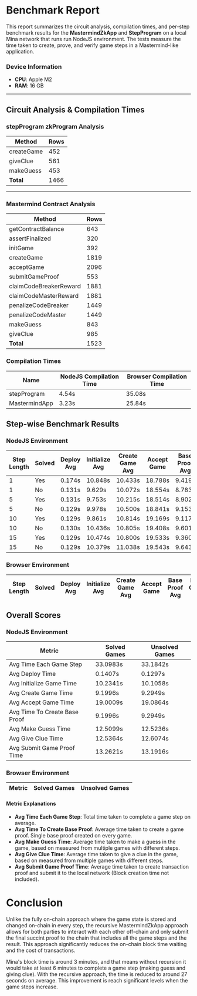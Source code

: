 # Benchmark Report

This report summarizes the circuit analysis, compilation times, and per-step benchmark results for the **MastermindZkApp** and **StepProgram** on a local Mina network that runs run NodeJS environment. The tests measure the time taken to create, prove, and verify game steps in a Mastermind-like application.

### Device Information

- **CPU**: Apple M2
- **RAM**: 16 GB

---

## Circuit Analysis & Compilation Times

### stepProgram zkProgram Analysis

| Method     | Rows |
| ---------- | ---- |
| createGame | 452  |
| giveClue   | 561  |
| makeGuess  | 453  |
| **Total**  | 1466 |

---

### Mastermind Contract Analysis

| Method                 | Rows |
| ---------------------- | ---- |
| getContractBalance     | 643  |
| assertFinalized        | 320  |
| initGame               | 392  |
| createGame             | 1819 |
| acceptGame             | 2096 |
| submitGameProof        | 553  |
| claimCodeBreakerReward | 1881 |
| claimCodeMasterReward  | 1881 |
| penalizeCodeBreaker    | 1449 |
| penalizeCodeMaster     | 1449 |
| makeGuess              | 843  |
| giveClue               | 985  |
| **Total**              | 1523 |

### Compilation Times

| Name          | NodeJS Compilation Time | Browser Compilation Time |
| ------------- | ----------------------- | ------------------------ |
| stepProgram   | 4.54s                   | 35.08s                   |
| MastermindApp | 3.23s                   | 25.84s                   |

## Step-wise Benchmark Results

### NodeJS Environment

| Step Length | Solved | Deploy Avg | Initialize Avg | Create Game Avg | Accept Game | Base Proof Avg | Make Guess Avg | Submit Game Proof | Total Time |
| ----------- | ------ | ---------- | -------------- | --------------- | ----------- | -------------- | -------------- | ----------------- | ---------- |
| 1           | Yes    | 0.174s     | 10.848s        | 10.433s         | 18.788s     | 9.419s         | 12.334s        | 13.211s           | 87.557s    |
| 1           | No     | 0.131s     | 9.629s         | 10.072s         | 18.554s     | 8.783s         | 11.916s        | 12.725s           | 83.684s    |
| 5           | Yes    | 0.131s     | 9.753s         | 10.215s         | 18.514s     | 8.902s         | 12.061s        | 12.993s           | 181.531s   |
| 5           | No     | 0.129s     | 9.978s         | 10.500s         | 18.841s     | 9.153s         | 12.238s        | 13.160s           | 185.164s   |
| 10          | Yes    | 0.129s     | 9.861s         | 10.814s         | 19.169s     | 9.117s         | 12.547s        | 13.360s           | 313.796s   |
| 10          | No     | 0.130s     | 10.436s        | 10.805s         | 19.408s     | 9.601s         | 12.564s        | 13.502s           | 315.940s   |
| 15          | Yes    | 0.129s     | 10.474s        | 10.800s         | 19.533s     | 9.360s         | 12.646s        | 13.484s           | 443.163s   |
| 15          | No     | 0.129s     | 10.379s        | 11.038s         | 19.543s     | 9.643s         | 12.633s        | 13.379s           | 443.924s   |

### Browser Environment

| Step Length | Solved | Deploy Avg | Initialize Avg | Create Game Avg | Accept Game | Base Proof Avg | Make Guess Avg | Submit Game Proof | Total Time |
| ----------- | ------ | ---------- | -------------- | --------------- | ----------- | -------------- | -------------- | ----------------- | ---------- |

## Overall Scores

### NodeJS Environment

| Metric                        | Solved Games | Unsolved Games |
| ----------------------------- | ------------ | -------------- |
| Avg Time Each Game Step       | 33.0983s     | 33.1842s       |
| Avg Deploy Time               | 0.1407s      | 0.1297s        |
| Avg Initialize Game Time      | 10.2341s     | 10.1058s       |
| Avg Create Game Time          | 9.1996s      | 9.2949s        |
| Avg Accept Game Time          | 19.0009s     | 19.0864s       |
| Avg Time To Create Base Proof | 9.1996s      | 9.2949s        |
| Avg Make Guess Time           | 12.5099s     | 12.5236s       |
| Avg Give Clue Time            | 12.5364s     | 12.6074s       |
| Avg Submit Game Proof Time    | 13.2621s     | 13.1916s       |

### Browser Environment

| Metric | Solved Games | Unsolved Games |
| ------ | ------------ | -------------- |

#### Metric Explanations

- **Avg Time Each Game Step**: Total time taken to complete a game step on average.
- **Avg Time To Create Base Proof**: Average time taken to create a game proof. Single base proof created on every game.
- **Avg Make Guess Time**: Average time taken to make a guess in the game, based on measured from multiple games with different steps.
- **Avg Give Clue Time**: Average time taken to give a clue in the game, based on measured from multiple games with different steps.
- **Avg Submit Game Proof Time**: Average time taken to create transaction proof and submit it to the local network (Block creation time not included).

# Conclusion

Unlike the fully on-chain approach where the game state is stored and changed on-chain in every step, the recursive MastermindZkApp approach allows for both parties to interact with each other off-chain and only submit the final succint proof to the chain that includes all the game steps and the result. This approach significantly reduces the on-chain block time waiting and the cost of transactions.

Mina's block time is around 3 minutes, and that means without recursion it would take at least 6 minutes to complete a game step (making guess and giving clue). With the recursive approach, the time is reduced to around 27 seconds on average. This improvement is reach significant levels when the game steps increase.
